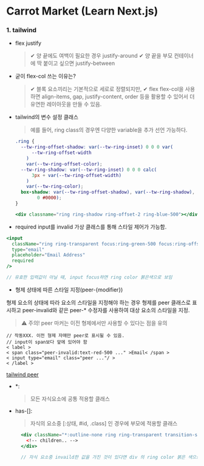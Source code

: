 # Carrot Market (Learn Next.js)

### 1. tailwind

- flex justify

  > ✔ 양 끝에도 여백이 필요한 경우 justify-around
  > ✔ 양 끝을 부모 컨테이너에 딱 붙이고 싶으면 justify-between

- 굳이 flex-col 쓰는 이유는?

  > ✔ 블록 요소끼리는 기본적으로 세로로 정렬되지만,
  > ✔ flex flex-col을 사용하면 align-items, gap, justify-content, order 등을 활용할 수 있어서 더 유연한 레이아웃을 만들 수 있음.

- tailwind의 변수 설정 클래스

  > 예를 들어, ring class의 경우엔 다양한 variable을 추가 선언 가능하다.

  ```css
  .ring {
    --tw-ring-offset-shadow: var(--tw-ring-inset) 0 0 0 var(
        --tw-ring-offset-width
      )
      var(--tw-ring-offset-color);
    --tw-ring-shadow: var(--tw-ring-inset) 0 0 0 calc(
        3px + var(--tw-ring-offset-width)
      )
      var(--tw-ring-color);
    box-shadow: var(--tw-ring-offset-shadow), var(--tw-ring-shadow), var(--tw-shadow, 0
          0 #0000);
  }
  ```

  ```jsx
  <div classname="ring ring-shadow ring-offset-2 ring-blue-500"></div>
  ```

- required input를 invalid 가상 클래스를 통해 스타일 제어가 가능함.

```jsx
<input
  className="ring ring-transparent focus:ring-green-500 focus:ring-offset-2  invalid:focus:ring-red-500 peer"
  type="email"
  placeholder="Email Address"
  required
/>

// 유효한 입력값이 아닐 때, input focus하면 ring color 붉은색으로 보임
```

- 형제 상태에 따른 스타일 지정(peer-{modifier})

형제 요소의 상태에 따라 요소의 스타일을 지정해야 하는 경우 형제를 peer 클래스로 표시하고 peer-invalid와 같은 peer-\* 수정자를 사용하여 대상 요소의 스타일을 지정.

> ⚠️ 주의!
> peer 마커는 이전 형제에서만 사용할 수 있다는 점을 유의

```
// 작동XXX. 이전 형제 자매만 peer로 표시될 수 있음.
// input이 span보다 앞에 있어야 함
< label >
< span class="peer-invalid:text-red-500 ..." >Email< /span >
< input type="email" class="peer ..."/ >
< /label >
```

[tailwind peer](https://tailwindcss.com/docs/hover-focus-and-other-states#styling-based-on-sibling-state)

- \*:

  > 모든 자식요소에 공통 적용할 클래스

- has-[]:

  > 자식의 요소중 [:상태, #id, .class] 인 경우에 부모에 적용할 클래스

  ```jsx
    <div className="*:outline-none ring ring-transparent transition-shadow has-[:invalid]:ring-red-200">
      <!-- children.. -->
    </div>

    // 자식 요소중 invaild한 값을 가진 것이 있다면 div 의 ring color 붉은 색으로 변경됨
  ```
